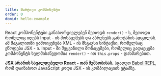 ```yaml
---
title: მარტივი კომპონენტი
order: 0
domid: hello-example
---
```


React კომპონენტები განახორციელებენ მეთოდს `render()` - ს, მეთოდი რომელიც იღებს Input - ის მონაცემებს და აბრუნებს გამოტანის ადგილას. ამ მაგალითში გამოიყენება XML - ის მსგავსი სინტაქსი, რომელსაც ეწოდება JSX - ი. Input - ში შეყვანილი მონაცემები, რომელიც გადაეცემა კომპონენტს ხელმისაწვდომია `render()` - ით `this.props` - დახმარებით.

**JSX არარის სავალდებულო React - თან მუშაობისას.** სცადეთ [Babel REPL](babel://es5-syntax-example), რომ დაინახოთ JavaScript კოდი JSX - ის კომპილაციის ეტაპზე.
